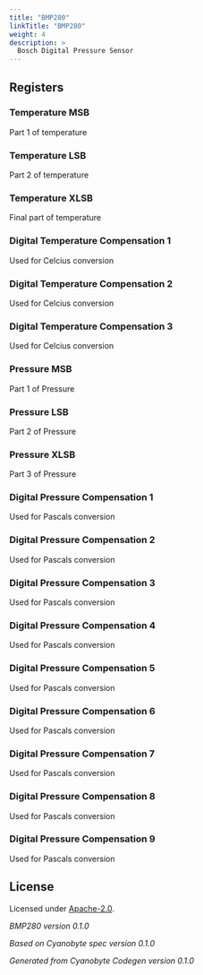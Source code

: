 ```yaml
---
title: "BMP280"
linkTitle: "BMP280"
weight: 4
description: >
  Bosch Digital Pressure Sensor
---
```


## Registers

### Temperature MSB
Part 1 of temperature

### Temperature LSB
Part 2 of temperature

### Temperature XLSB
Final part of temperature

### Digital Temperature Compensation 1
Used for Celcius conversion

### Digital Temperature Compensation 2
Used for Celcius conversion

### Digital Temperature Compensation 3
Used for Celcius conversion

### Pressure MSB
Part 1 of Pressure

### Pressure LSB
Part 2 of Pressure

### Pressure XLSB
Part 3 of Pressure

### Digital Pressure Compensation 1
Used for Pascals conversion

### Digital Pressure Compensation 2
Used for Pascals conversion

### Digital Pressure Compensation 3
Used for Pascals conversion

### Digital Pressure Compensation 4
Used for Pascals conversion

### Digital Pressure Compensation 5
Used for Pascals conversion

### Digital Pressure Compensation 6
Used for Pascals conversion

### Digital Pressure Compensation 7
Used for Pascals conversion

### Digital Pressure Compensation 8
Used for Pascals conversion

### Digital Pressure Compensation 9
Used for Pascals conversion

## License
Licensed under [Apache-2.0](https://spdx.org/licenses/Apache-2.0.html#licenseText).

_BMP280 version 0.1.0_

_Based on Cyanobyte spec version 0.1.0_

_Generated from Cyanobyte Codegen version 0.1.0_